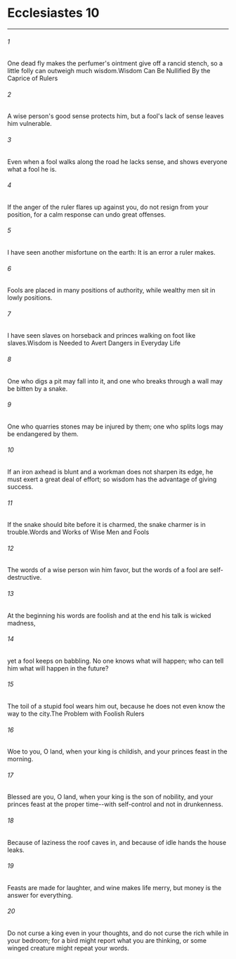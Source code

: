 # Ecclesiastes 10
***



###### 1 
One dead fly makes the perfumer's ointment give off a rancid stench, so a little folly can outweigh much wisdom.Wisdom Can Be Nullified By the Caprice of Rulers 

###### 2 
A wise person's good sense protects him, but a fool's lack of sense leaves him vulnerable. 

###### 3 
Even when a fool walks along the road he lacks sense, and shows everyone what a fool he is. 

###### 4 
If the anger of the ruler flares up against you, do not resign from your position, for a calm response can undo great offenses. 

###### 5 
I have seen another misfortune on the earth: It is an error a ruler makes. 

###### 6 
Fools are placed in many positions of authority, while wealthy men sit in lowly positions. 

###### 7 
I have seen slaves on horseback and princes walking on foot like slaves.Wisdom is Needed to Avert Dangers in Everyday Life 

###### 8 
One who digs a pit may fall into it, and one who breaks through a wall may be bitten by a snake. 

###### 9 
One who quarries stones may be injured by them; one who splits logs may be endangered by them. 

###### 10 
If an iron axhead is blunt and a workman does not sharpen its edge, he must exert a great deal of effort; so wisdom has the advantage of giving success. 

###### 11 
If the snake should bite before it is charmed, the snake charmer is in trouble.Words and Works of Wise Men and Fools 

###### 12 
The words of a wise person win him favor, but the words of a fool are self-destructive. 

###### 13 
At the beginning his words are foolish and at the end his talk is wicked madness, 

###### 14 
yet a fool keeps on babbling. No one knows what will happen; who can tell him what will happen in the future? 

###### 15 
The toil of a stupid fool wears him out, because he does not even know the way to the city.The Problem with Foolish Rulers 

###### 16 
Woe to you, O land, when your king is childish, and your princes feast in the morning. 

###### 17 
Blessed are you, O land, when your king is the son of nobility, and your princes feast at the proper time--with self-control and not in drunkenness. 

###### 18 
Because of laziness the roof caves in, and because of idle hands the house leaks. 

###### 19 
Feasts are made for laughter, and wine makes life merry, but money is the answer for everything. 

###### 20 
Do not curse a king even in your thoughts, and do not curse the rich while in your bedroom; for a bird might report what you are thinking, or some winged creature might repeat your words.
